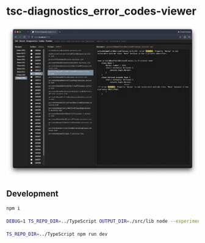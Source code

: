 # tsc-diagnostics_error_codes-viewer

![](./cover.webp)

## Development

```sh
npm i

DEBUG=1 TS_REPO_DIR=../TypeScript OUTPUT_DIR=./src/lib node --experimental-strip-types init.ts

TS_REPO_DIR=../TypeScript npm run dev
```
